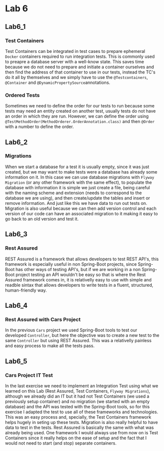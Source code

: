 # Lab 6

## Lab6_1

### Test Containers
Test Containers can be integrated in test cases to prepare ephemeral `Docker` containers required to run integration tests. This is commonly used to preapre a database server with a well-know state. This saves time because we do not need to prepare and initiate a container ourselves and then find the address of that container to use in our tests, instead the TC's do it all by themselves and we simply have to use the `@Testcontainers`, `@Container` and `@DynamicPropertySource`annotations.

### Ordered Tests
Sometimes we need to define the order for our tests to run because some tests may need an entity created on another test, usually tests do not have an order in which they are run. However, we can define the order using `@TestMethodOrder(MethodOrderer.OrderAnnotation.class)` and then `@Order` with a number to define the order.

## Lab6_2

### Migrations
When we start a database for a test it is usually empty, since it was just created, but we may want to make tests were a database has already some information on it. In this case we can use database migrations with `Flyway Migration` (or any other framework with the same effect), to populate the database with information it is simple we just create a file, being careful with the naming scheme and extension (needs to correspond to the database we are using), and then create/update the tables and insert or remove information. And just like this we have data to run out tests on. Migration is also useful because we can then add version control and each version of our code can have an associated migration to it making it easy to go back to an old version and test it. 

## Lab6_3

### Rest Assured
REST Assured is a framework that allows developers to test REST API's, this framework is especially useful in non Spring-Boot projects, since Spring-Boot has other ways of testing API's, but if we are working in a non Spring-Boot project testing an API wouldn't be easy so that is where the Rest Assured framework comes in, it is relativelly easy to use with simple and readble sintax that allows developers to write tests in a fluent, structured, human-friendly way.

## Lab6_4

### Rest Assured with Cars Project
In the previous `Cars` project we used Spring-Boot tools to test our developed `Controller`, but here the objective was to create a new test to the same `Controller` but using REST Assured. This was a relativelly painless and easy process to make all the tests pass.

## Lab6_5

### Cars Project IT Test
In the last exercise we need to implement an Integration Test using what we learned on this Lab (Rest Assured, Test Containers, `Flyway Migrations`), although we already did an IT but it had not Test Containers (we used a previously setup container) and no migration (we started with an empty database) and the API was tested with the Spring-Boot tools, so for this exercise I adapted the test to use all of these frameworks and technologies. This was an easy process and, specially, the Test Containers framework helps hugely in seting up these tests. Migration is also really helpful to have data to test in the tests. Rest Assured is basically the same with what was already being used. One framework I would always use from now on is Test Containers since it really helps on the ease of setup and the fact that I would not need to start (and stop) separate containers.